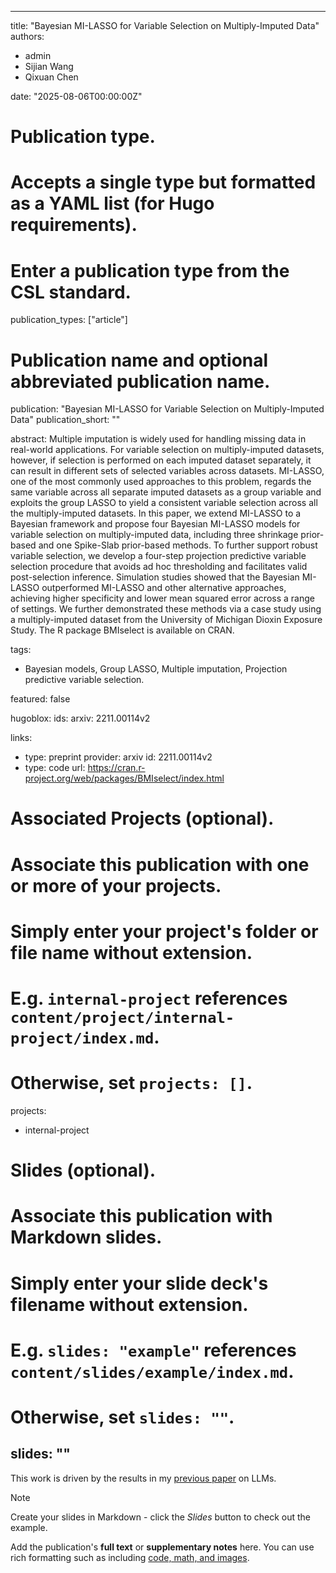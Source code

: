 
---
title: "Bayesian MI-LASSO for Variable Selection on Multiply-Imputed Data"
authors:
- admin
- Sijian Wang
- Qixuan Chen
  
date: "2025-08-06T00:00:00Z"

# Publication type.
# Accepts a single type but formatted as a YAML list (for Hugo requirements).
# Enter a publication type from the CSL standard.
publication_types: ["article"]

# Publication name and optional abbreviated publication name.
publication: "Bayesian MI-LASSO for Variable Selection on Multiply-Imputed Data"
publication_short: ""

abstract: Multiple imputation is widely used for handling missing data in real-world applications. For variable selection on multiply-imputed datasets, however, if selection is performed on each imputed dataset separately, it can result in different sets of selected variables across datasets. MI-LASSO, one of the most commonly used approaches to this problem, regards the same variable across all separate imputed datasets as a group variable and exploits the group LASSO to yield a consistent variable selection across all the multiply-imputed datasets. In this paper, we extend MI-LASSO to a Bayesian framework and propose four Bayesian MI-LASSO models for variable selection on multiply-imputed data, including three shrinkage prior-based and one Spike-Slab prior-based methods. To further support robust variable selection, we develop a four-step projection predictive variable selection procedure that avoids ad hoc thresholding and facilitates valid post-selection inference. Simulation studies showed that the Bayesian MI-LASSO outperformed MI-LASSO and other alternative approaches, achieving higher specificity and lower mean squared error across a range of settings. We further demonstrated these methods via a case study using a multiply-imputed dataset from the University of Michigan Dioxin Exposure Study. The R package BMIselect is available on CRAN.


tags:
- Bayesian models, Group LASSO, Multiple imputation, Projection predictive variable selection.

featured: false

hugoblox:
  ids:
    arxiv: 2211.00114v2
    
links:
- type: preprint
  provider: arxiv
  id: 2211.00114v2
- type: code
  url: https://cran.r-project.org/web/packages/BMIselect/index.html


# Associated Projects (optional).
#   Associate this publication with one or more of your projects.
#   Simply enter your project's folder or file name without extension.
#   E.g. `internal-project` references `content/project/internal-project/index.md`.
#   Otherwise, set `projects: []`.
projects:
- internal-project

# Slides (optional).
#   Associate this publication with Markdown slides.
#   Simply enter your slide deck's filename without extension.
#   E.g. `slides: "example"` references `content/slides/example/index.md`.
#   Otherwise, set `slides: ""`.
slides: ""
---

This work is driven by the results in my [previous paper](/publications/conference-paper/) on LLMs.

> [!NOTE]
> Create your slides in Markdown - click the *Slides* button to check out the example.

Add the publication's **full text** or **supplementary notes** here. You can use rich formatting such as including [code, math, and images](https://docs.hugoblox.com/content/writing-markdown-latex/).
